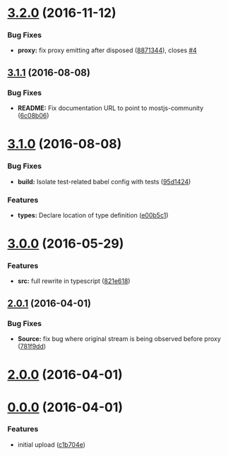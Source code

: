 <a name="3.2.0"></a>
# [3.2.0](https://github.com/mostjs-community/most-proxy/compare/v3.1.1...v3.2.0) (2016-11-12)


### Bug Fixes

* **proxy:** fix proxy emitting after disposed ([8871344](https://github.com/mostjs-community/most-proxy/commit/8871344)), closes [#4](https://github.com/mostjs-community/most-proxy/issues/4)



<a name="3.1.1"></a>
## [3.1.1](https://github.com/mostjs-community/most-proxy/compare/v3.1.0...v3.1.1) (2016-08-08)


### Bug Fixes

* **README:** Fix documentation URL to point to mostjs-community ([6c08b06](https://github.com/mostjs-community/most-proxy/commit/6c08b06))



<a name="3.1.0"></a>
# [3.1.0](https://github.com/mostjs-community/most-proxy/compare/v3.0.0...v3.1.0) (2016-08-08)


### Bug Fixes

* **build:** Isolate test-related babel config with tests ([95d1424](https://github.com/mostjs-community/most-proxy/commit/95d1424))


### Features

* **types:** Declare location of type definition ([e00b5c1](https://github.com/mostjs-community/most-proxy/commit/e00b5c1))



<a name="3.0.0"></a>
# [3.0.0](https://github.com/mostjs-community/most-proxy/compare/v2.0.1...v3.0.0) (2016-05-29)


### Features

* **src:** full rewrite in typescript ([821e618](https://github.com/mostjs-community/most-proxy/commit/821e618))



<a name="2.0.1"></a>
## [2.0.1](https://github.com/mostjs-community/most-proxy/compare/v2.0.0...v2.0.1) (2016-04-01)


### Bug Fixes

* **Source:** fix bug where original stream is being observed before proxy ([781f9dd](https://github.com/mostjs-community/most-proxy/commit/781f9dd))



<a name="2.0.0"></a>
# [2.0.0](https://github.com/mostjs-community/most-proxy/compare/v0.0.0...v2.0.0) (2016-04-01)



<a name="0.0.0"></a>
# [0.0.0](https://github.com/mostjs-community/most-proxy/compare/c1b704e...v0.0.0) (2016-04-01)


### Features

* initial upload ([c1b704e](https://github.com/mostjs-community/most-proxy/commit/c1b704e))




